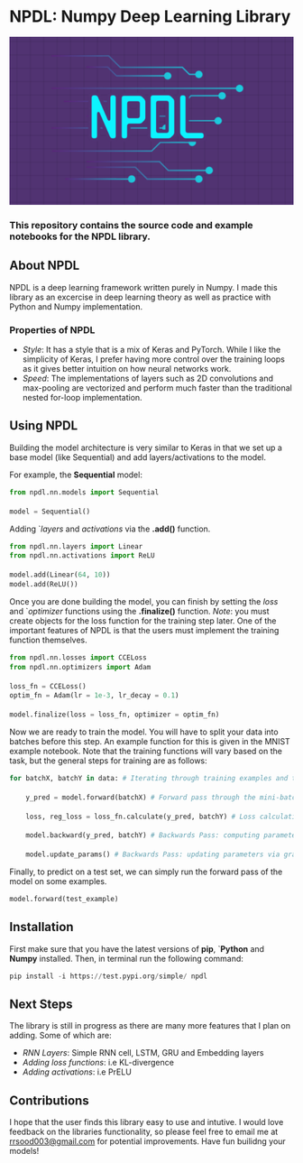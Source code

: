 # NPDL: Numpy Deep Learning Library

![image info](images/npdl_logo.png)

### This repository contains the source code and example notebooks for the NPDL library. 

## About NPDL

NPDL is a deep learning framework written purely in Numpy. I made this
library as an excercise in deep learning theory as well as practice with
Python and Numpy implementation.

### Properties of NPDL

-   *Style*: It has a style that is a mix of
    Keras and PyTorch. While I like the simplicity of Keras, I prefer
    having more control over the training loops as it gives better
    intuition on how neural networks work.
-   *Speed*: The implementations of layers such
    as 2D convolutions and max-pooling are vectorized and perform much
    faster than the traditional nested for-loop implementation.

## Using NPDL

Building the model architecture is very similar to Keras in that we set
up a base model (like Sequential) and add layers/activations to the
model.

For example, the **Sequential** model:

``` python
from npdl.nn.models import Sequential

model = Sequential()
```

Adding `*layers* and *activations* via the **.add()** function.

``` python
from npdl.nn.layers import Linear
from npdl.nn.activations import ReLU

model.add(Linear(64, 10))
model.add(ReLU())
```

Once you are done building the model, you can finish by setting the
*loss* and `*optimizer* functions using the **.finalize()** function.
*Note*: you must create objects for the loss function for the training step later. 
One of the important features of NPDL is that the users must implement the 
training function themselves.

``` python
from npdl.nn.losses import CCELoss
from npdl.nn.optimizers import Adam

loss_fn = CCELoss()
optim_fn = Adam(lr = 1e-3, lr_decay = 0.1)

model.finalize(loss = loss_fn, optimizer = optim_fn)
```

Now we are ready to train the model. You will have to split your data
into batches before this step. An example function for this is given in
the MNIST example notebook. Note that the training functions will vary
based on the task, but the general steps for training are as follows:

``` python
for batchX, batchY in data: # Iterating through training examples and their corresponding targets
    
    y_pred = model.forward(batchX) # Forward pass through the mini-batch
    
    loss, reg_loss = loss_fn.calculate(y_pred, batchY) # Loss calculation
    
    model.backward(y_pred, batchY) # Backwards Pass: computing parameter gradients
    
    model.update_params() # Backwards Pass: updating parameters via gradient descent (or some variation)
```

Finally, to predict on a test set, we can simply run the forward pass of
the model on some examples.

``` python
model.forward(test_example)
```

## Installation

First make sure that you have the latest versions of **pip**, `**Python** 
and **Numpy** installed. Then, in terminal run the following command:

``` python
pip install -i https://test.pypi.org/simple/ npdl
```

## Next Steps

The library is still in progress as there are many more features that I
plan on adding. Some of which are:

-   *RNN Layers*: Simple RNN cell, LSTM, GRU and
    Embedding layers
-   *Adding loss functions*: i.e KL-divergence
-   *Adding activations*: i.e PrELU

## Contributions

I hope that the user finds this library easy to use and intutive. I
would love feedback on the libraries functionality, so please feel free
to email me at <rrsood003@gmail.com> for potential improvements. Have
fun builidng your models!
